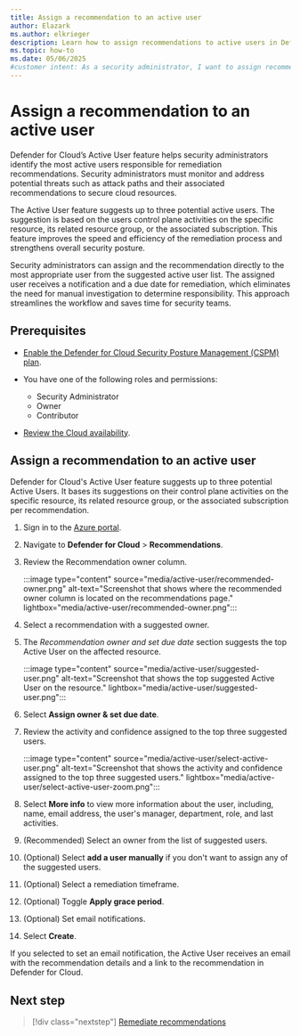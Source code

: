 ```yaml
---
title: Assign a recommendation to an active user
author: Elazark
ms.author: elkrieger
description: Learn how to assign recommendations to active users in Defender for Cloud to enhance security and streamline remediation processes.
ms.topic: how-to
ms.date: 05/06/2025
#customer intent: As a security administrator, I want to assign recommendations to Active Users in Defender for Cloud to enhance security and streamline remediation processes.
---
```


# Assign a recommendation to an active user

Defender for Cloud’s Active User feature helps security administrators identify the most active users responsible for remediation recommendations. Security administrators must monitor and address potential threats such as attack paths and their associated recommendations to secure cloud resources. 

The Active User feature suggests up to three potential active users. The suggestion is based on the users control plane activities on the specific resource, its related resource group, or the associated subscription. This feature improves the speed and efficiency of the remediation process and strengthens overall security posture. 

Security administrators can assign and the recommendation directly to the most appropriate user from the suggested active user list. The assigned user receives a notification and a due date for remediation, which eliminates the need for manual investigation to determine responsibility. This approach streamlines the workflow and saves time for security teams.

## Prerequisites

- [Enable the Defender for Cloud Security Posture Management (CSPM) plan](tutorial-enable-cspm-plan.md).

- You have one of the following roles and permissions: 
  - Security Administrator
  - Owner
  - Contributor

- [Review the Cloud availability](support-matrix-cloud-environment.md).

## Assign a recommendation to an active user

Defender for Cloud's Active User feature suggests up to three potential Active Users. It bases its suggestions on their control plane activities on the specific resource, its related resource group, or the associated subscription per recommendation.

1. Sign in to the [Azure portal](https://portal.azure.com/).

1. Navigate to **Defender for Cloud** > **Recommendations**.

1. Review the Recommendation owner column.

    :::image type="content" source="media/active-user/recommended-owner.png" alt-text="Screenshot that shows where the recommended owner column is located on the recommendations page." lightbox="media/active-user/recommended-owner.png":::

1. Select a recommendation with a suggested owner.

1. The *Recommendation owner and set due date* section suggests the top Active User on the affected resource.

    :::image type="content" source="media/active-user/suggested-user.png" alt-text="Screenshot that shows the top suggested Active User on the resource." lightbox="media/active-user/suggested-user.png":::

1. Select **Assign owner & set due date**.

1. Review the activity and confidence assigned to the top three suggested users.

    :::image type="content" source="media/active-user/select-active-user.png" alt-text="Screenshot that shows the activity and confidence assigned to the top three suggested users." lightbox="media/active-user/select-active-user-zoom.png":::

1. Select **More info** to view more information about the user, including, name, email address, the user's manager, department, role, and last activities.

1. (Recommended) Select an owner from the list of suggested users.

1. (Optional) Select **add a user manually** if you don't want to assign any of the suggested users.

1. (Optional) Select a remediation timeframe.

1. (Optional) Toggle **Apply grace period**.

1. (Optional) Set email notifications.

1. Select **Create**.

If you selected to set an email notification, the Active User receives an email with the recommendation details and a link to the recommendation in Defender for Cloud.

## Next step

> [!div class="nextstep"]
> [Remediate recommendations](implement-security-recommendations.md)
